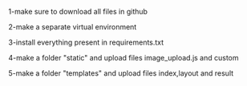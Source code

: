 1-make sure to download all files in github

2-make a separate virtual environment

3-install everything present in requirements.txt

4-make a folder "static" and upload files image_upload.js and custom 

5-make a folder "templates" and upload files index,layout and result
